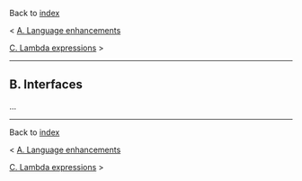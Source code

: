 Back to [index](README.md)

&lt; [A. Language enhancements](A-LanguageEnhancements.md)

[C. Lambda expressions](C-LambdaExpressions.md) &gt;

---
## B. Interfaces

...

---

Back to [index](README.md)

&lt; [A. Language enhancements](A-LanguageEnhancements.md)

[C. Lambda expressions](C-LambdaExpressions.md) &gt;
